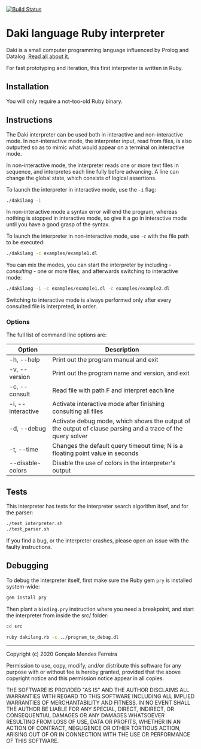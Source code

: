 [![Build Status](https://travis-ci.org/gonmf/dakilang.svg?branch=master)](https://travis-ci.org/gonmf/dakilang)

# Daki language Ruby interpreter

Daki is a small computer programming language influenced by Prolog and Datalog. [Read all about it.](https://macro.win/dakilang.html)

For fast prototyping and iteration, this first interpreter is written in Ruby.

## Installation

You will only require a not-too-old Ruby binary.

## Instructions

The Daki interpreter can be used both in interactive and non-interactive mode. In non-interactive mode, the interpreter input, read from files, is also outputted so as to mimic what would appear on a terminal on interactive mode.

In non-interactive mode, the interpreter reads one or more text files in sequence, and interpretes each line fully before advancing. A line can change the global state, which consists of logical assertions.

To launch the interpreter in interactive mode, use the `-i` flag:

```sh
./dakilang -i
```

In non-interactive mode a syntax error will end the program, whereas nothing is stopped in interactive mode, so give it a go in interactive mode until you have a good grasp of the syntax.

To launch the interpreter in non-interactive mode, use `-c` with the file path to be executed:

```sh
./dakilang -c examples/example1.dl
```

You can mix the modes, you can start the interpreter by including - _consulting_ - one or more files, and afterwards switching to interactive mode:

```sh
./dakilang -i -c examples/example1.dl -c examples/example2.dl
```

Switching to interactive mode is always performed only after every consulted file is interpreted, in order.

### Options

The full list of command line options are:

Option | Description
------ | -----------
-h, --help | Print out the program manual and exit
-v, --version | Print out the program name and version, and exit
-c, --consult | Read file with path F and interpret each line
-i, --interactive | Activate interactive mode after finishing consulting all files
-d, --debug | Activate debug mode, which shows the output of the output of clause parsing and a trace of the query solver
-t, --time | Changes the default query timeout time; N is a floating point value in seconds
--disable-colors | Disable the use of colors in the interpreter's output

## Tests

This interpreter has tests for the interpreter search algorithm itsef, and for the parser:

```bash
./test_interpreter.sh
./test_parser.sh
```

If you find a bug, or the interpreter crashes, please open an issue with the faulty instructions.

## Debugging

To debug the interpreter itself, first make sure the Ruby gem `pry` is installed system-wide:

```bash
gem install pry
```

Then plant a `binding.pry` instruction where you need a breakpoint, and start the interpreter from inside the src/ folder:

```bash
cd src

ruby dakilang.rb -c ../program_to_debug.dl
```

---

Copyright (c) 2020 Gonçalo Mendes Ferreira

Permission to use, copy, modify, and/or distribute this software for any purpose
with or without fee is hereby granted, provided that the above copyright notice
and this permission notice appear in all copies.

THE SOFTWARE IS PROVIDED "AS IS" AND THE AUTHOR DISCLAIMS ALL WARRANTIES WITH
REGARD TO THIS SOFTWARE INCLUDING ALL IMPLIED WARRANTIES OF MERCHANTABILITY AND
FITNESS. IN NO EVENT SHALL THE AUTHOR BE LIABLE FOR ANY SPECIAL, DIRECT,
INDIRECT, OR CONSEQUENTIAL DAMAGES OR ANY DAMAGES WHATSOEVER RESULTING FROM LOSS
OF USE, DATA OR PROFITS, WHETHER IN AN ACTION OF CONTRACT, NEGLIGENCE OR OTHER
TORTIOUS ACTION, ARISING OUT OF OR IN CONNECTION WITH THE USE OR PERFORMANCE OF
THIS SOFTWARE.
